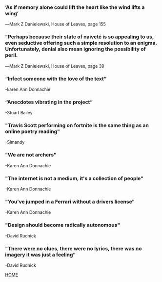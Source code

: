 ### ’As if memory alone could lift the heart like the wind lifts a wing’
 ―Mark Z Danielewski, House of Leaves, page 155
 
### "Perhaps because their state of naiveté is so appealing to us, even seductive offering such a simple resolution to an enigma. Unfortunately, denial also mean ignoring the possibility of peril.
 ―Mark Z Danielewski, House of Leaves, page 39

### “Infect someone with the love of the text” 
 -karen Ann Donnachie
 
### “Anecdotes vibrating in the project” 
 -Stuart Bailey
 
### "Travis Scott performing on fortnite is the same thing as an online poetry reading"
-Simandy

### "We are not archers"
-Karen Ann Donnachie

### "The internet is not a medium, it's a collection of people"
-Karen Ann Donnachie

### "You've jumped in a Ferrari without a drivers license"
-Karen Ann Donnachie

### "Design should become radically autonomous"
-David Rudnick

### "There were no clues, there were no lyrics, there was no imagery it was just a feeling"
-David Rudnick

[HOME](https://hamishpayne.github.io/CODE-WORDS/)
